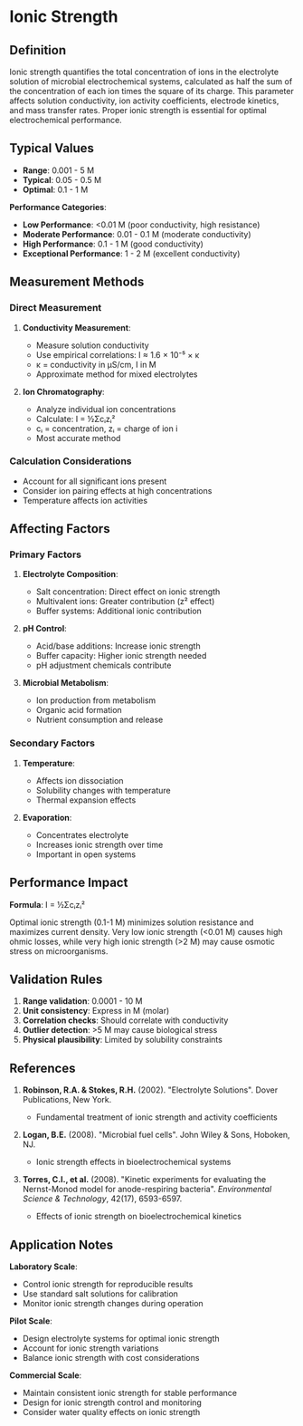 <!--
Parameter ID: ionic_strength
Category: chemical
Generated: 2025-01-16T11:19:00.000Z
-->

# Ionic Strength

## Definition

Ionic strength quantifies the total concentration of ions in the electrolyte
solution of microbial electrochemical systems, calculated as half the sum of the
concentration of each ion times the square of its charge. This parameter affects
solution conductivity, ion activity coefficients, electrode kinetics, and mass
transfer rates. Proper ionic strength is essential for optimal electrochemical
performance.

## Typical Values

- **Range**: 0.001 - 5 M
- **Typical**: 0.05 - 0.5 M
- **Optimal**: 0.1 - 1 M

**Performance Categories**:

- **Low Performance**: <0.01 M (poor conductivity, high resistance)
- **Moderate Performance**: 0.01 - 0.1 M (moderate conductivity)
- **High Performance**: 0.1 - 1 M (good conductivity)
- **Exceptional Performance**: 1 - 2 M (excellent conductivity)

## Measurement Methods

### Direct Measurement

1. **Conductivity Measurement**:
   - Measure solution conductivity
   - Use empirical correlations: I ≈ 1.6 × 10⁻⁵ × κ
   - κ = conductivity in μS/cm, I in M
   - Approximate method for mixed electrolytes

2. **Ion Chromatography**:
   - Analyze individual ion concentrations
   - Calculate: I = ½Σcᵢzᵢ²
   - cᵢ = concentration, zᵢ = charge of ion i
   - Most accurate method

### Calculation Considerations

- Account for all significant ions present
- Consider ion pairing effects at high concentrations
- Temperature affects ion activities

## Affecting Factors

### Primary Factors

1. **Electrolyte Composition**:
   - Salt concentration: Direct effect on ionic strength
   - Multivalent ions: Greater contribution (z² effect)
   - Buffer systems: Additional ionic contribution

2. **pH Control**:
   - Acid/base additions: Increase ionic strength
   - Buffer capacity: Higher ionic strength needed
   - pH adjustment chemicals contribute

3. **Microbial Metabolism**:
   - Ion production from metabolism
   - Organic acid formation
   - Nutrient consumption and release

### Secondary Factors

1. **Temperature**:
   - Affects ion dissociation
   - Solubility changes with temperature
   - Thermal expansion effects

2. **Evaporation**:
   - Concentrates electrolyte
   - Increases ionic strength over time
   - Important in open systems

## Performance Impact

**Formula**: I = ½Σcᵢzᵢ²

Optimal ionic strength (0.1-1 M) minimizes solution resistance and maximizes
current density. Very low ionic strength (<0.01 M) causes high ohmic losses,
while very high ionic strength (>2 M) may cause osmotic stress on
microorganisms.

## Validation Rules

1. **Range validation**: 0.0001 - 10 M
2. **Unit consistency**: Express in M (molar)
3. **Correlation checks**: Should correlate with conductivity
4. **Outlier detection**: >5 M may cause biological stress
5. **Physical plausibility**: Limited by solubility constraints

## References

1. **Robinson, R.A. & Stokes, R.H.** (2002). "Electrolyte Solutions". Dover
   Publications, New York.
   - Fundamental treatment of ionic strength and activity coefficients

2. **Logan, B.E.** (2008). "Microbial fuel cells". John Wiley & Sons, Hoboken,
   NJ.
   - Ionic strength effects in bioelectrochemical systems

3. **Torres, C.I., et al.** (2008). "Kinetic experiments for evaluating the
   Nernst-Monod model for anode-respiring bacteria". _Environmental Science &
   Technology_, 42(17), 6593-6597.
   - Effects of ionic strength on bioelectrochemical kinetics

## Application Notes

**Laboratory Scale**:

- Control ionic strength for reproducible results
- Use standard salt solutions for calibration
- Monitor ionic strength changes during operation

**Pilot Scale**:

- Design electrolyte systems for optimal ionic strength
- Account for ionic strength variations
- Balance ionic strength with cost considerations

**Commercial Scale**:

- Maintain consistent ionic strength for stable performance
- Design for ionic strength control and monitoring
- Consider water quality effects on ionic strength
